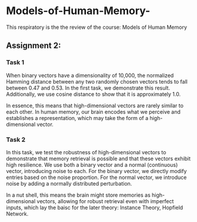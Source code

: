 # Models-of-Human-Memory-

This respiratory is the the review of the course: Models of Human Memory

## Assignment 2: 
### Task 1 

When binary vectors have a dimensionality of 10,000, the normalized Hamming distance between any two randomly chosen vectors tends to fall between 0.47 and 0.53. In the first task, we demonstrate this result. Additionally, we use cosine distance to show that it is approximately 1.0.

In essence, this means that high-dimensional vectors are rarely similar to each other. In human memory, our brain encodes what we perceive and establishes a representation, which may take the form of a high-dimensional vector.

### Task 2 

In this task, we test the robustness of high-dimensional vectors to demonstrate that memory retrieval is possible and that these vectors exhibit high resilience. We use both a binary vector and a normal (continuous) vector, introducing noise to each. For the binary vector, we directly modify entries based on the noise proportion. For the normal vector, we introduce noise by adding a normally distributed perturbation. 

In a nut shell, this means the brain might store memories as high-dimensional vectors, allowing for robust retrieval even with imperfect inputs, which lay the baisc for the later theory: Instance Theory, Hopfield Network. 
